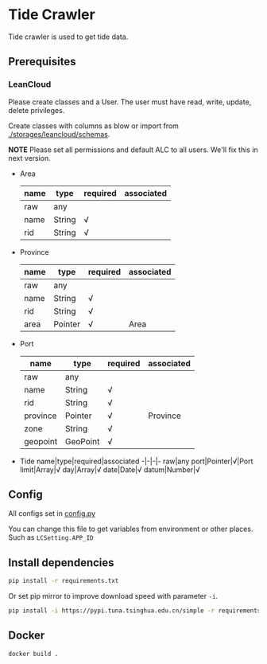 # Tide Crawler

Tide crawler is used to get tide data.

## Prerequisites

### LeanCloud

Please create classes and a User. The user must have read, write, update, delete privileges.

Create classes with columns as blow or import from [./storages/leancloud/schemas](./storages/leancloud/schemas/).

**NOTE**
Please set all permissions and default ALC to all users. We'll fix this in next version.

* Area

    name|type|required|associated
    -|-|-|-
    raw|any
    name|String|√
    rid|String|√

* Province

    name|type|required|associated
    -|-|-|-
    raw|any
    name|String|√
    rid|String|√
    area|Pointer|√|Area

* Port

    name|type|required|associated
    -|-|-|-
    raw|any
    name|String|√
    rid|String|√
    province|Pointer|√|Province
    zone|String|√
    geopoint|GeoPoint|√

* Tide
    name|type|required|associated
    -|-|-|-
    raw|any
    port|Pointer|√|Port
    limit|Array|√
    day|Array|√
    date|Date|√
    datum|Number|√

## Config

All configs set in [config.py](./config.py)

You can change this file to get variables from environment or other places.
Such as `LCSetting.APP_ID`

## Install dependencies

```sh
pip install -r requirements.txt
```

Or set pip mirror to improve download speed with parameter `-i`.

```sh
pip install -i https://pypi.tuna.tsinghua.edu.cn/simple -r requirements.txt
```

## Docker

```bash
docker build .
```
